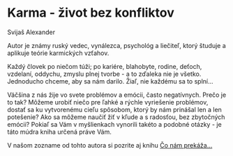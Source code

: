 Karma - život bez konfliktov
============================

Svijaš Alexander

Autor je známy ruský vedec, vynálezca, psychológ a liečiteľ, ktorý študuje a
aplikuje teórie karmických vzťahov.

Každý človek po niečom túži; po kariére, blahobyte, rodine, deťoch, vzdelaní,
oddychu, zmyslu plnej tvorbe - a to zďaleka nie je všetko. Jednoducho chceme,
aby sa nám darilo. Žiaľ, nie každému sa to splní…

Väčšina z nás žije vo svete problémov a emócii, často negatívnych. Prečo je to
tak? Môžeme urobiť niečo pre ľahké a rýchle vyriešenie problémov, dostať sa ku
vytvorenému cieľu spôsobom, ktorý by nám prinášal len a len potešenie? Ako sa
môžeme naučiť žiť v kľude a s radosťou, bez zbytočných emócii? Pokiaľ sa Vám v
myšlienkach vynorili takéto a podobné otázky - je táto múdra kniha určená práve
Vám.

V našom zozname od tohto autora si pozrite aj knihu [Čo nám
prekáža…](../knihy/co-nam-stoji-na-ceste)

